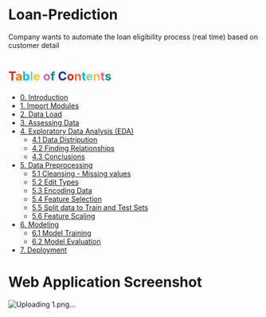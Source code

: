 # Loan-Prediction
 Company wants to automate the loan eligibility process (real time) based on customer detail
<h1><font style='color:#D52C19;' size=+2.5>T</font><font style='color:#FA6F14;' size=+2.5>a</font><font style='color:#08B4E4;' size=+2.5>b</font><font style='color:#73D8A6;' size=+2.5>l</font><font style='color:#FBBF44;' size=+2.5>e</font><font style='color:#D861BB;' size=+2.5> o</font><font style='color:#089371;' size=+2.5>f</font><font style='color:#0F33A3;' size=+2.5> C</font><font style='color:#D52C19;' size=+2.5>o</font><font style='color:#FA6F14;' size=+2.5>n</font><font style='color:#08B4E4;' size=+2.5>t</font><font style='color:#73D8A6;' size=+2.5>e</font><font style='color:#FBBF44;' size=+2.5>n</font><font style='color:#D861BB;' size=+2.5>t</font><font style='color:#089371;' size=+2.5>s</font></h1>
    
* [0. Introduction](#0)   
* [1. Import Modules](#1)
* [2. Data Load](#2)
* [3. Assessing Data](#3)
* [4. Exploratory Data Analysis (EDA)](#4)
    * [4.1 Data Distripution](#4.1)
    * [4.2 Finding Relationships](#4.2)
    * [4.3 Conclusions](#4.3)
* [5. Data Preprocessing](#5)
    * [5.1 Cleansing - Missing values](#5.1)
    * [5.2 Edit Types](#5.2)
    * [5.3 Encoding Data](#5.3)
    * [5.4 Feature Selection](#5.4)
    * [5.5 Split data to Train and Test Sets](#5.5)
    * [5.6 Feature Scaling](#5.6)
* [6. Modeling](#6)
    * [6.1 Model Training ](#6.1)
    * [6.2 Model Evaluation ](#6.2)
* [7. Deployment](#7)

# Web Application Screenshot
![Uploading 1.png…]()
